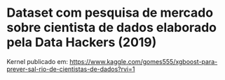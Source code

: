 # Dataset com pesquisa de mercado sobre cientista de dados elaborado pela Data Hackers (2019) 

Kernel publicado em: <https://www.kaggle.com/gomes555/xgboost-para-prever-sal-rio-de-cientistas-de-dados?rvi=1>

